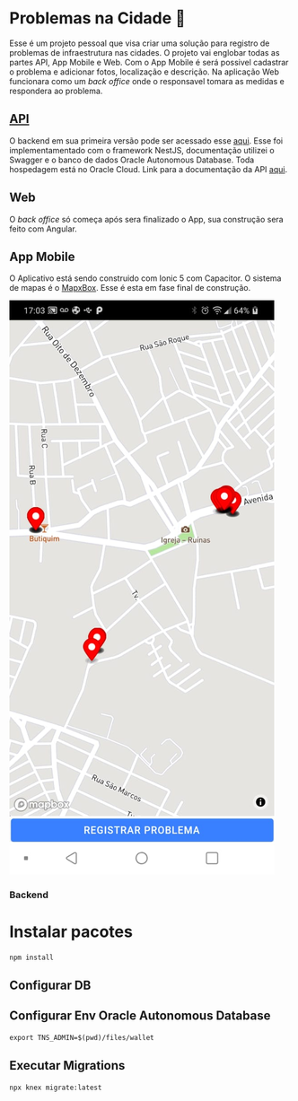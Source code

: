 # Problemas na Cidade :construction: 

Esse é um projeto pessoal que visa criar uma solução para registro de problemas de infraestrutura nas cidades. 
O projeto vai englobar todas as partes API, App Mobile e Web.
Com o App Mobile é será possivel cadastrar o problema e adicionar fotos, localização e descrição. 
Na aplicação Web funcionara como um *back office* onde o responsavel tomara as medidas e respondera ao problema.

## [API](http://problemascidade.duckdns.org/api)

O backend em sua primeira versão pode ser acessado esse
[aqui](https://github.com/jpbbrito/backend-api-pc). Esse foi implementamentado com o framework NestJS, documentação utilizei o Swagger e o banco de dados Oracle Autonomous Database. Toda hospedagem está no Oracle Cloud. 
Link para a documentação da API [aqui](http://problemascidade.duckdns.org/api).
## Web

O *back office* só começa após sera finalizado o App, sua construção sera feito com Angular.

## App Mobile

O Aplicativo está sendo construido com Ionic 5 com Capacitor. O sistema de mapas é o [MapxBox](https://www.mapbox.com/). Esse é esta em fase final de construção.

![Imagem](image1.jpeg)

### Backend

# Instalar pacotes
``npm install``


## Configurar DB

## Configurar Env Oracle Autonomous Database

``export TNS_ADMIN=$(pwd)/files/wallet``

## Executar Migrations

``npx knex migrate:latest``